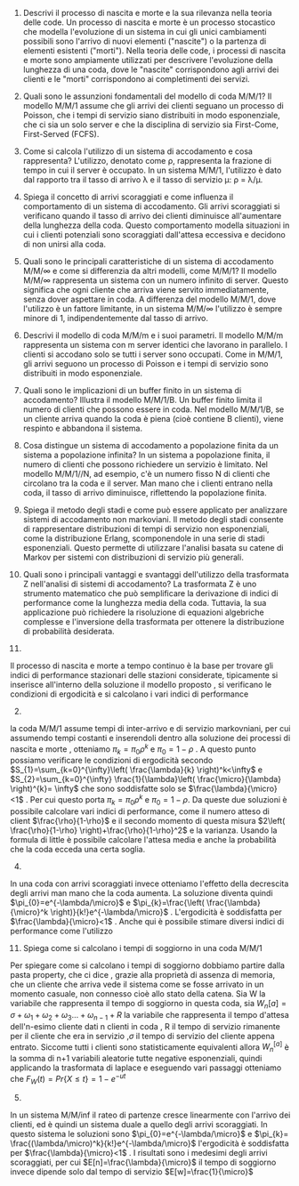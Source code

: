 1. Descrivi il processo di nascita e morte e la sua rilevanza nella teoria delle code. Un processo di nascita e morte è un processo stocastico che modella l'evoluzione di un sistema in cui gli unici cambiamenti possibili sono l'arrivo di nuovi elementi ("nascite") o la partenza di elementi esistenti ("morti"). Nella teoria delle code, i processi di nascita e morte sono ampiamente utilizzati per descrivere l'evoluzione della lunghezza di una coda, dove le "nascite" corrispondono agli arrivi dei clienti e le "morti" corrispondono ai completimenti dei servizi.

2. Quali sono le assunzioni fondamentali del modello di coda M/M/1? Il modello M/M/1 assume che gli arrivi dei clienti seguano un processo di Poisson, che i tempi di servizio siano distribuiti in modo esponenziale, che ci sia un solo server e che la disciplina di servizio sia First-Come, First-Served (FCFS).

3. Come si calcola l'utilizzo di un sistema di accodamento e cosa rappresenta? L'utilizzo, denotato come ρ, rappresenta la frazione di tempo in cui il server è occupato. In un sistema M/M/1, l'utilizzo è dato dal rapporto tra il tasso di arrivo λ e il tasso di servizio μ: ρ = λ/μ.

4. Spiega il concetto di arrivi scoraggiati e come influenza il comportamento di un sistema di accodamento. Gli arrivi scoraggiati si verificano quando il tasso di arrivo dei clienti diminuisce all'aumentare della lunghezza della coda. Questo comportamento modella situazioni in cui i clienti potenziali sono scoraggiati dall'attesa eccessiva e decidono di non unirsi alla coda.

5. Quali sono le principali caratteristiche di un sistema di accodamento M/M/∞ e come si differenzia da altri modelli, come M/M/1? Il modello M/M/∞ rappresenta un sistema con un numero infinito di server. Questo significa che ogni cliente che arriva viene servito immediatamente, senza dover aspettare in coda. A differenza del modello M/M/1, dove l'utilizzo è un fattore limitante, in un sistema M/M/∞ l'utilizzo è sempre minore di 1, indipendentemente dal tasso di arrivo.

6. Descrivi il modello di coda M/M/m e i suoi parametri. Il modello M/M/m rappresenta un sistema con m server identici che lavorano in parallelo. I clienti si accodano solo se tutti i server sono occupati. Come in M/M/1, gli arrivi seguono un processo di Poisson e i tempi di servizio sono distribuiti in modo esponenziale.

7. Quali sono le implicazioni di un buffer finito in un sistema di accodamento? Illustra il modello M/M/1/B. Un buffer finito limita il numero di clienti che possono essere in coda. Nel modello M/M/1/B, se un cliente arriva quando la coda è piena (cioè contiene B clienti), viene respinto e abbandona il sistema.

8. Cosa distingue un sistema di accodamento a popolazione finita da un sistema a popolazione infinita? In un sistema a popolazione finita, il numero di clienti che possono richiedere un servizio è limitato. Nel modello M/M/1//N, ad esempio, c'è un numero fisso N di clienti che circolano tra la coda e il server. Man mano che i clienti entrano nella coda, il tasso di arrivo diminuisce, riflettendo la popolazione finita.

9. Spiega il metodo degli stadi e come può essere applicato per analizzare sistemi di accodamento non markoviani. Il metodo degli stadi consente di rappresentare distribuzioni di tempi di servizio non esponenziali, come la distribuzione Erlang, scomponendole in una serie di stadi esponenziali. Questo permette di utilizzare l'analisi basata su catene di Markov per sistemi con distribuzioni di servizio più generali.

10. Quali sono i principali vantaggi e svantaggi dell'utilizzo della trasformata Z nell'analisi di sistemi di accodamento? La trasformata Z è uno strumento matematico che può semplificare la derivazione di indici di performance come la lunghezza media della coda. Tuttavia, la sua applicazione può richiedere la risoluzione di equazioni algebriche complesse e l'inversione della trasformata per ottenere la distribuzione di probabilità desiderata.


1.
Il processo di nascita e morte a tempo continuo è la base per trovare gli indici di performance stazionari delle stazioni considerate, tipicamente si inserisce all'interno della soluzione il modello proposto , si verificano le condizioni di ergodicità e si calcolano i vari indici di performance 

2.
la coda M/M/1 assume tempi di inter-arrivo e di servizio markovniani, per cui assumendo tempi costanti e  inserendoli dentro alla soluzione dei processi di nascita e morte , otteniamo $\pi_{k}=\pi_{0}\rho^k$ e $\pi_{0}=1-\rho$ . A questo punto possiamo verificare le condizioni di ergodicità secondo $S_{1}=\sum_{k=0}^{\infty}\left( \frac{\lambda}{k} \right)^k<\infty$ e $S_{2}=\sum_{k=0}^{\infty} \frac{1}{\lambda}\left( \frac{\micro}{\lambda} \right)^{k}= \infty$  che sono soddisfatte solo se $\frac{\lambda}{\micro}<1$ . Per cui questo porta $\pi_{k}=\pi_{0}\rho^k$ e $\pi_{0}=1-\rho$. Da queste due soluzioni è possibile calcolare vari indici di performance, come il numero atteso di client $\frac{\rho}{1-\rho}$ e il secondo momento di questa misura $2\left( \frac{\rho}{1-\rho} \right)+\frac{\rho}{1-\rho}^2$ e la varianza. Usando la formula di little è possibile calcolare l'attesa media e anche la probabilità che la coda ecceda una certa soglia. 

4.
In una coda con arrivi scoraggiati invece otteniamo l'effetto della decrescita degli arrivi man mano che la coda aumenta. La soluzione diventa quindi $\pi_{0}=e^{-\lambda/\micro}$  e $\pi_{k}=\frac{\left( \frac{\lambda}{\micro}^k \right)}{k!}e^{-\lambda/\micro}$ . L'ergodicità è soddisfatta per $\frac{\lambda}{\micro}<1$ . Anche qui è possibile stimare diversi indici di performance come l'utilizzo 

11. Spiega come si calcolano i tempi di soggiorno in una coda M/M/1

Per spiegare come si calcolano i tempi di soggiorno dobbiamo partire dalla pasta property, che ci dice , grazie alla proprietà di assenza di memoria, che un cliente che arriva vede il sistema come se fosse arrivato in un momento casuale, non connesso cioè allo stato della catena. Sia W la variabile che rappresenta il tempo di soggiorno in questa coda, sia $W_{n}[a]=\sigma+\omega_{1}+\omega_{2}+\omega_{3}\dots+\omega_{n-1}+R$ la variabile che rappresenta il tempo d'attesa dell'n-esimo cliente dati n clienti in coda , R  il tempo di servizio rimanente per il cliente che era in servizio  ,$\sigma$ il tempo di servizio del cliente appena entrato. 
Siccome tutti i clienti sono statisticamente equivalenti allora $W_{n}^{[a]}$ è la somma di n+1 variabili aleatorie tutte negative esponenziali, quindi applicando la trasformata di laplace e eseguendo vari passaggi otteniamo che $F_{W}(t)=Pr\{X\leq t\}=1-e^{-ut}$ 


5.
In un sistema M/M/inf il rateo di partenze cresce linearmente con l'arrivo dei clienti, ed è quindi un sistema duale a quello degli arrivi scoraggiati. In questo sistema le soluzioni sono $\pi_{0}=e^{-\lambda/\micro}$ e $\pi_{k}= \frac{(\lambda/\micro)^k}{k!}e^{-\lambda/\micro}$ l'ergodicità è soddisfatta per $\frac{\lambda}{\micro}<1$ . I risultati sono i medesimi degli arrivi scoraggiati, per cui $E[n]=\frac{\lambda}{\micro}$ il tempo di soggiorno invece dipende solo dal tempo di servizio $E[w]=\frac{1}{\micro}$ 